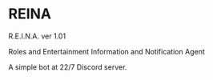 # REINA

R.E.I.N.A. ver 1.01

Roles and Entertainment Information and Notification Agent

A simple bot at 22/7 Discord server. 